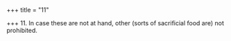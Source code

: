 +++
title = "11"

+++
11. In case these are not at hand, other (sorts of sacrificial food are) not prohibited.
